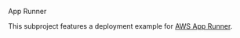 App Runner

This subproject features a deployment example for [AWS App Runner](https://aws.amazon.com/apprunner/).